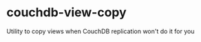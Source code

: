 couchdb-view-copy
=================

Utility to copy views when CouchDB replication won't do it for you
